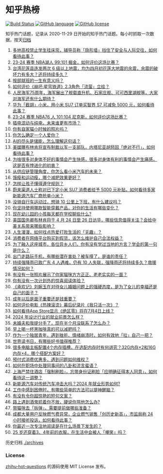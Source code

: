 # 知乎热榜
[![Build Status](https://github.com/ToWeLong/zhihu-hot-questions/workflows/CI/badge.svg)](https://github.com/ToWeLong/zhihu-hot-questions/actions)
[![GitHub language](https://img.shields.io/badge/language-golang-orange.svg)](https://golang.org/)
[![GitHub license](https://img.shields.io/github/license/ToWeLong/zhihu-hot-questions)](https://github.com/ToWeLong/zhihu-hot-questions/blob/main/LICENSE)

知乎热门话题，记录从 2020-11-29 日开始的知乎热门话题。每小时抓取一次数据，按天[归档](./archives)

<!-- BEGIN -->

1. [多地高校禁止学生挂床帘，辅导员称「隐形墙」挡住了安全与人际交往，如何看待此事？](https://www.zhihu.com/question/653826349)
1. [23-24 赛季 NBA湖人 99:101 掘金，如何评价这场比赛？](https://www.zhihu.com/question/653828391)
1. [台湾花莲县连发两次 6 级以上地震，均为四月初花莲大地震的余震，余震的破坏力有多大？还将持续多久？](https://www.zhihu.com/question/653825419)
1. [按部就班的一生有意义吗？](https://www.zhihu.com/question/557646342)
1. [如何评价《崩坏:星穹铁道》2.3角色「流萤」立绘？](https://www.zhihu.com/question/653841545)
1. [人民海军75周年，海军展出了舰载直升机、石家庄舰、可可西里湖舰等，大家对海军还有什么期待？](https://www.zhihu.com/question/653718091)
1. [华为「截胡」小米，用小米 SU7 订单买智界 S7 可减免 5000 元，如何看待此事？](https://www.zhihu.com/question/653742472)
1. [23-24 赛季 NBA76 人 101:104 尼克斯，如何评价这场比赛？](https://www.zhihu.com/question/653813881)
1. [插电混动与纯电，未来谁更有市场？](https://www.zhihu.com/question/645667025)
1. [你有自家猫小时候的照片吗？](https://www.zhihu.com/question/652622050)
1. [你怎么确定一个人爱你？](https://www.zhihu.com/question/653478620)
1. [AI的尽头是储能，怎么理解这句话？](https://www.zhihu.com/question/648122334)
1. [美媒曝布林肯将宣布制裁以军一支部队，内塔尼亚胡怒回「绝对不行」，如何看待此事？](https://www.zhihu.com/question/653715806)
1. [为啥很多对身体不好的事情会产生快感，很多对身体有利的事情会产生痛感，这是否有悖进化的初衷？](https://www.zhihu.com/question/653637359)
1. [从供应链管理角度，你怎么看小米汽车的未来？](https://www.zhihu.com/question/650735322)
1. [饿瘦和运动瘦，哪个减肥效果更好？](https://www.zhihu.com/question/652749751)
1. [怎样让孩子懂得遵守规则？](https://www.zhihu.com/question/653710093)
1. [蔚来渠道人士称对已下定小米 SU7 消费者给予 5000 元补贴，如何看待多家新能源汽车厂商抢单小米？](https://www.zhihu.com/question/653842497)
1. [没骑自行车运动过，想骑 10 公里上下班，有什么建议吗？](https://www.zhihu.com/question/653134552)
1. [你坚持使用哪款智能穿戴产品，对你的生活有哪些变化？](https://www.zhihu.com/question/653433721)
1. [现在幼儿园的小孩每天都在学校聊些什么?](https://www.zhihu.com/question/650529479)
1. [美国国务卿布林肯将于 4 月 24 日至 26 日访华，哪些信息值得关注？会给中美关系带来哪些影响？](https://www.zhihu.com/question/653743282)
1. [人生漫漫，如何找点热爱打败生活的「无趣」？](https://www.zhihu.com/question/653434006)
1. [消费者在网络平台购买到假货，该怎么维护自己合法权益？](https://www.zhihu.com/question/653811401)
1. [为了融入这座城市，各位异乡人们，你有没有学过当地的方言？学会的第一句是什么？](https://www.zhihu.com/question/652242139)
1. [出门走路玩手机，有哪些潜在害处？被车撞了，是谁的责任？](https://www.zhihu.com/question/653837942)
1. [持续强降雨已致广东 4 人遇难，仍有 10 人失联，强降雨还将持续多久？救援情况如何？](https://www.zhihu.com/question/653760049)
1. [有没有一张照片展示了你家猫咪方方正正、老老实实的一面？](https://www.zhihu.com/question/652221344)
1. [你有没有一次计划外的惊喜阅读体验？](https://www.zhihu.com/question/653243924)
1. [《承欢记》刘婉玉在对待女儿婚姻问题上的强硬态度，是为了女儿的幸福还是自己的面子？](https://www.zhihu.com/question/652826267)
1. [成年以后是面子重要还是钱重要？](https://www.zhihu.com/question/648740700)
1. [如何评价电影《热辣滚烫》幕后纪录片《我只活一次》？](https://www.zhihu.com/question/653101865)
1. [如何看待App Store显示《绝区零》将在7月4日上线？](https://www.zhihu.com/question/653827068)
1. [2024 年设计行业的就业前景怎么样？](https://www.zhihu.com/question/651409220)
1. [未婚夫和我提分手了，现在半个月没联系了怎么办？](https://www.zhihu.com/question/653683750)
1. [早上喝一杯黑咖啡真的可以减肥吗？](https://www.zhihu.com/question/653412622)
1. [作为一个独居青年，遇到挫折、情绪崩溃时，如何有效地「拉」自己一把？](https://www.zhihu.com/question/653429312)
1. [世界读书日，有哪些好书值得推荐？](https://www.zhihu.com/question/653749296)
1. [很多电脑主板配置4个内存插槽，在选配内存时有何讲究？32G内存×2和16G内存×4，哪个搭配方案好？](https://www.zhihu.com/question/652999093)
1. [预付式消费优惠多，遇到问题如何维权？](https://www.zhihu.com/question/653464943)
1. [如何在职场中处理同事间的八卦和流言蜚语？](https://www.zhihu.com/question/653473953)
1. [上海严禁住酒店「强制刷脸」，忘带身份证刷脸「应明确征得本人同意」，如何看待这一调整？](https://www.zhihu.com/question/653740485)
1. [新能源汽车对传统汽车冲击大吗？2024 年就业形势如何?](https://www.zhihu.com/question/651409518)
1. [工作中感到困倦时，有哪些简单的方法可以提神醒脑？](https://www.zhihu.com/question/653669127)
1. [有没有令你超惊艳的短句文案？](https://www.zhihu.com/question/653763439)
1. [路上遇到酒鬼抓着你不放，硬说你骂他怎么办?](https://www.zhihu.com/question/653786970)
1. [带猫咪去「拆弹」，需要提前做哪些准备？](https://www.zhihu.com/question/650460691)
1. [成都大量用户反映燃气费异常，企业燃气销售「创历史新高」，市监局称 24 小时接听投诉，如何看待此事？](https://www.zhihu.com/question/653439925)
1. [你最近一次专注地阅读是在什么场景下发生的？](https://www.zhihu.com/question/653434015)
1. [25 岁还穿着3、4年前的衣服，在生活中会被人「嘲笑」吗？](https://www.zhihu.com/question/653827397)

<!-- END -->

历史归档 [./archives](./archives)


### License
[zhihu-hot-questions](https://github.com/towelong/zhihu-hot-questions) 的源码使用 MIT License 发布。